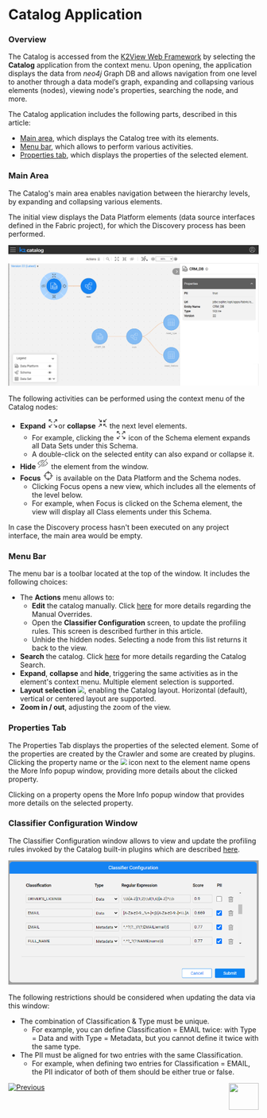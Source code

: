 # Catalog Application

### Overview

The Catalog is accessed from the [K2View Web Framework](/articles/30_web_framework/01_web_framework_overview.md) by selecting the **Catalog** application from the context menu. Upon opening, the application displays the data from *neo4j* Graph DB and allows navigation from one level to another through a data model’s graph, expanding and collapsing various elements (nodes), viewing node's properties, searching the node, and more.

The Catalog application includes the following parts, described in this article:

* [Main area](05_catalog_app.md#main-area), which displays the Catalog tree with its elements.
* [Menu bar](05_catalog_app.md#menu-bar), which allows to perform various activities. 
* [Properties tab](05_catalog_app.md#properties-tab), which displays the properties of the selected element.

### Main Area

The Catalog's main area enables navigation between the hierarchy levels, by expanding and collapsing various elements.

The initial view displays the Data Platform elements (data source interfaces defined in the Fabric project), for which the Discovery process has been performed.

<img src="images/catalog_app.png" style="zoom:75%;" />

The following activities can be performed using the context menu of the Catalog nodes:

* **Expand** <img src="images/expand.png" style="zoom:80%;" />or **collapse** <img src="images/collapse.png" style="zoom:80%;" /> the next level elements. 
  * For example, clicking the <img src="images/expand.png" style="zoom:80%;" /> icon of the Schema element expands all Data Sets under this Schema. 
  * A double-click on the selected entity can also expand or collapse it.
* **Hide** <img src="images/hide.png" style="zoom:80%;" /> the element from the window.
* **Focus** <img src="images/focus.png" style="zoom:80%;" /> is available on the Data Platform and the Schema nodes. 
  * Clicking Focus opens a new view, which includes all the elements of the level below. 
  * For example, when Focus is clicked on the Schema element, the view will display all Class elements under this Schema.

In case the Discovery process hasn't been executed on any project interface, the main area would be empty. 

### Menu Bar

The menu bar is a toolbar located at the top of the window. It includes the following choices:

* The **Actions** menu allows to:
  * **Edit** the catalog manually. Click [here](07_manual_overrides.md) for more details regarding the Manual Overrides.
  * Open the **Classifier Configuration** screen, to update the profiling rules. This screen is described further in this article. 
  * Unhide the hidden nodes. Selecting a node from this list returns it back to the view.
* **Search** the catalog. Click [here](08_search_catalog.md) for more details regarding the Catalog Search. 
* **Expand**, **collapse** and **hide**, triggering the same activities as in the element's context menu. Multiple element selection is supported.  
* **Layout selection** <img src="images/layout.png" style="zoom:80%;" />, enabling the Catalog layout. Horizontal (default), vertical or centered layout are supported.
* **Zoom in / out**, adjusting the zoom of the view.

### Properties Tab

The Properties Tab displays the properties of the selected element. Some of the properties are created by the Crawler and some are created by plugins. Clicking the property name or the <img src="images/info.png" style="zoom:80%;"/> icon next to the element name opens the More Info popup window, providing more details about the clicked property. 

Clicking on a property opens the More Info popup window that provides more details on the selected property.

### Classifier Configuration Window

The Classifier Configuration window allows to view and update the profiling rules invoked by the Catalog built-in plugins which are described [here](04_plugin_framework.md#built-in-plugins).

<img src="images/classifier.png" style="zoom:75%;" />

The following restrictions should be considered when updating the data via this window:

* The combination of Classification & Type must be unique.
  * For example, you can define Classification = EMAIL twice: with Type = Data and with Type = Metadata, but you cannot define it twice with the same type.
* The PII must be aligned for two entries with the same Classification.
  * For example, when defining two entries for Classification = EMAIL, the PII indicator of both of them should be either true or false.





[![Previous](/articles/images/Previous.png)](04a_catalog_integration_with_fabric.md)[<img align="right" width="60" height="54" src="/articles/images/Next.png">](06_catalog_versioning.md) 

